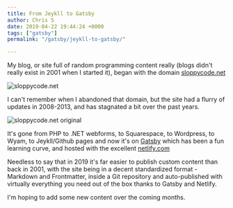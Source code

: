 ```yaml
---
title: From Jeykll to Gatsby
author: Chris S
date: 2019-04-22 19:44:24 +0000
tags: ["gatsby"]
permalink: "/gatsby/jeykll-to-gatsby/"

---
```

My blog, or site full of random programming content really (blogs didn't really exist in 2001 when I started it), began with the domain [sloppycode.net](https://web.archive.org/web/20050405210904/http://www.sloppycode.net:80/)

![sloppycode.net](/assets/2019/sloppycode.png)

I can't remember when I abandoned that domain, but the site had a flurry of updates in 2008-2013, and has stagnated a bit over the past years.

![sloppycode.net original](/assets/2019/sloppycode2.png)

It's gone from PHP to .NET webforms, to Squarespace, to Wordpress, to Wyam, to Jeykll/Github pages and now it's on [Gatsby](http://www.gatsbyjs.org) which has been a fun learning curve, and hosted with the excellent [netlify.com](http://netlify.com)

Needless to say that in 2019 it's far easier to publish custom content than back in 2001, with the site being in a decent standardized format - Markdown and Frontmatter, inside a Git repository and auto-published with virtually everything you need out of the box thanks to Gatsby and Netlify.

I'm hoping to add some new content over the coming months.